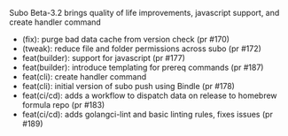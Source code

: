 Subo Beta-3.2 brings quality of life improvements, javascript support, and create handler command

* (fix): purge bad data cache from version check (pr #170)
* (tweak): reduce file and folder permissions across subo (pr #172)
* feat(builder): support for javascript (pr #177)
* feat(builder): introduce templating for prereq commands (pr #187)
* feat(cli): create handler command
* feat(cli): initial version of subo push using Bindle (pr #178)
* feat(ci/cd): adds a workflow to dispatch data on release to homebrew formula repo (pr #183)
* feat(ci/cd): adds golangci-lint and basic linting rules, fixes issues (pr #189)